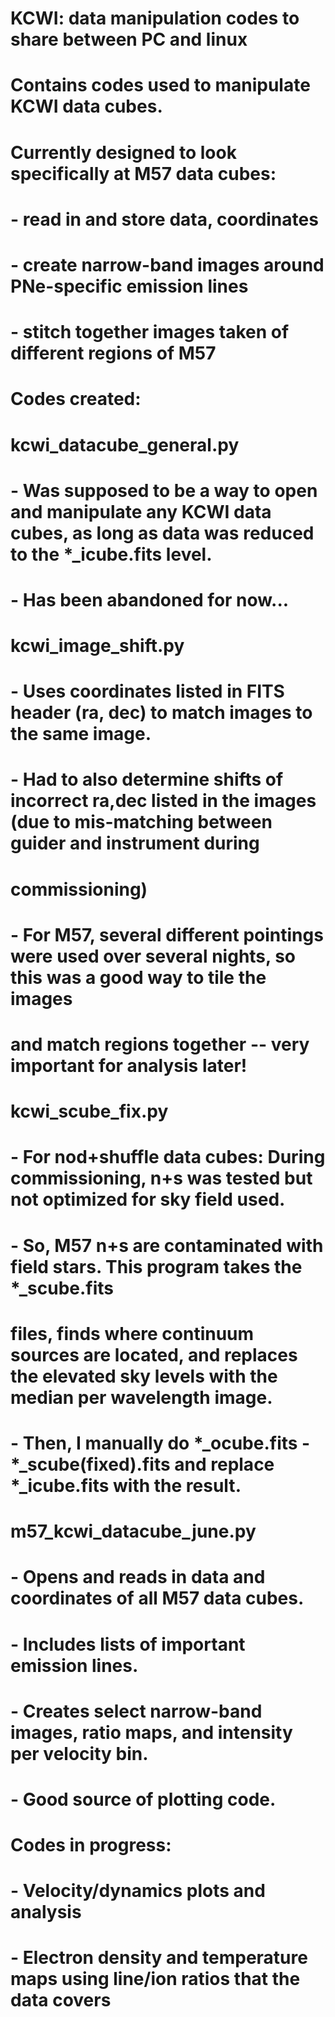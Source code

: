 # KCWI: data manipulation codes to share between PC and linux
#
# Contains codes used to manipulate KCWI data cubes.
#
# Currently designed to look specifically at M57 data cubes:
#   - read in and store data, coordinates
#   - create narrow-band images around PNe-specific emission lines
#   - stitch together images taken of different regions of M57
#
# Codes created:
#   kcwi_datacube_general.py
#       - Was supposed to be a way to open and manipulate any KCWI data cubes, as long as data was reduced to the *_icube.fits level.
#       - Has been abandoned for now...
#   kcwi_image_shift.py
#       - Uses coordinates listed in FITS header (ra, dec) to match images to the same image.
#       - Had to also determine shifts of incorrect ra,dec listed in the images (due to mis-matching between guider and instrument during
#         commissioning)
#       - For M57, several different pointings were used over several nights, so this was a good way to tile the images
#         and match regions together -- very important for analysis later!
#   kcwi_scube_fix.py
#       - For nod+shuffle data cubes: During commissioning, n+s was tested but not optimized for sky field used.
#       - So, M57 n+s are contaminated with field stars. This program takes the *_scube.fits
#         files, finds where continuum sources are located, and replaces the elevated sky levels with the median per wavelength image.
#       - Then, I manually do *_ocube.fits - *_scube(fixed).fits and replace *_icube.fits with the result.
#   m57_kcwi_datacube_june.py
#       - Opens and reads in data and coordinates of all M57 data cubes.
#       - Includes lists of important emission lines.
#       - Creates select narrow-band images, ratio maps, and intensity per velocity bin.
#       - Good source of plotting code.
# 
# Codes in progress:
#   - Velocity/dynamics plots and analysis
#   - Electron density and temperature maps using line/ion ratios that the data covers
#
